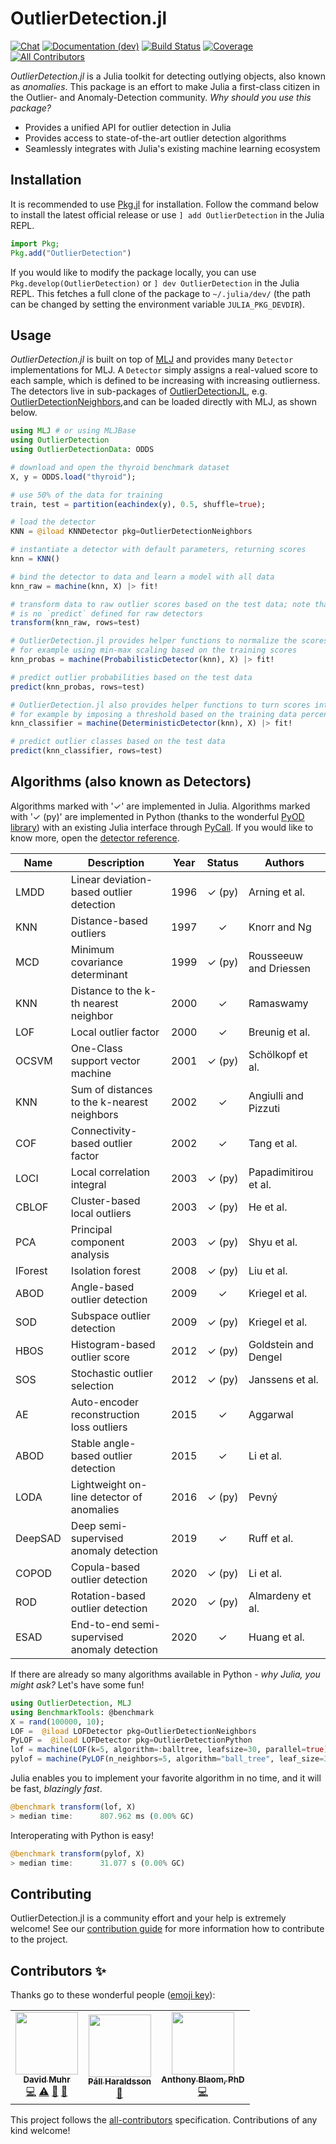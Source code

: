 # OutlierDetection.jl

[![Chat](https://img.shields.io/badge/slack-julialang/outlierdetection-blue.svg?logo=slack)](https://julialang.slack.com/archives/C02EXTD7WGG)
[![Documentation (dev)](https://img.shields.io/badge/docs-dev-blue.svg)](https://OutlierDetectionJL.github.io/OutlierDetection.jl/dev)
[![Build Status](https://github.com/OutlierDetectionJL/OutlierDetection.jl/workflows/CI/badge.svg)](https://github.com/OutlierDetectionJL/OutlierDetection.jl/actions)
[![Coverage](https://codecov.io/gh/OutlierDetectionJL/OutlierDetection.jl/branch/master/graph/badge.svg)](https://codecov.io/gh/OutlierDetectionJL/OutlierDetection.jl) <!-- ALL-CONTRIBUTORS-BADGE:START - Do not remove or modify this section --> <a href="#contributors-"> <img src="https://img.shields.io/badge/all_contributors-3-orange.svg?style=flat-square" alt="All Contributors"> </a> <!-- ALL-CONTRIBUTORS-BADGE:END -->

*OutlierDetection.jl* is a Julia toolkit for detecting outlying objects, also known as *anomalies*. This package is an effort to make Julia a first-class citizen in the Outlier- and Anomaly-Detection community. *Why should you use this package?*

- Provides a unified API for outlier detection in Julia
- Provides access to state-of-the-art outlier detection algorithms
- Seamlessly integrates with Julia's existing machine learning ecosystem

## Installation

It is recommended to use [Pkg.jl](https://julialang.github.io/Pkg.jl) for installation. Follow the command below to install the latest official release or use `] add OutlierDetection` in the Julia REPL.

```julia
import Pkg;
Pkg.add("OutlierDetection")
```

If you would like to modify the package locally, you can use `Pkg.develop(OutlierDetection)` or `] dev OutlierDetection` in the Julia REPL. This fetches a full clone of the package to `~/.julia/dev/` (the path can be changed by setting the environment variable `JULIA_PKG_DEVDIR`).

## Usage

 *OutlierDetection.jl* is built on top of [MLJ](https://github.com/alan-turing-institute/MLJ.jl) and provides many `Detector` implementations for MLJ. A `Detector` simply assigns a real-valued score to each sample, which is defined to be increasing with increasing outlierness. The detectors live in sub-packages of [OutlierDetectionJL](https://github.com/OutlierDetectionJL/), e.g. [OutlierDetectionNeighbors](https://github.com/OutlierDetectionJL/OutlierDetectionNeighbors.jl),and can be loaded directly with MLJ, as shown below.

```julia
using MLJ # or using MLJBase
using OutlierDetection
using OutlierDetectionData: ODDS

# download and open the thyroid benchmark dataset
X, y = ODDS.load("thyroid");

# use 50% of the data for training
train, test = partition(eachindex(y), 0.5, shuffle=true);

# load the detector
KNN = @iload KNNDetector pkg=OutlierDetectionNeighbors

# instantiate a detector with default parameters, returning scores
knn = KNN()

# bind the detector to data and learn a model with all data
knn_raw = machine(knn, X) |> fit!

# transform data to raw outlier scores based on the test data; note that there
# is no `predict` defined for raw detectors
transform(knn_raw, rows=test)

# OutlierDetection.jl provides helper functions to normalize the scores,
# for example using min-max scaling based on the training scores
knn_probas = machine(ProbabilisticDetector(knn), X) |> fit!

# predict outlier probabilities based on the test data
predict(knn_probas, rows=test)

# OutlierDetection.jl also provides helper functions to turn scores into classes,
# for example by imposing a threshold based on the training data percentiles
knn_classifier = machine(DeterministicDetector(knn), X) |> fit!

# predict outlier classes based on the test data
predict(knn_classifier, rows=test)
```

## Algorithms (also known as Detectors)

Algorithms marked with '✓' are implemented in Julia. Algorithms marked with '✓ (py)' are implemented in Python (thanks to the wonderful [PyOD library](https://github.com/yzhao062/pyod)) with an existing Julia interface through [PyCall](https://github.com/JuliaPy/PyCall.jl). If you would like to know more, open the [detector reference](https://OutlierDetectionJL.github.io/OutlierDetection.jl/dev/API/detectors/).

| Name    | Description                                  | Year  | Status | Authors                |
| ------- | -------------------------------------------- | :---: | :----: | ---------------------- |
| LMDD    | Linear deviation-based outlier detection     | 1996  | ✓ (py) | Arning et al.          |
| KNN     | Distance-based outliers                      | 1997  |   ✓    | Knorr and Ng           |
| MCD     | Minimum covariance determinant               | 1999  | ✓ (py) | Rousseeuw and Driessen |
| KNN     | Distance to the k-th nearest neighbor        | 2000  |   ✓    | Ramaswamy              |
| LOF     | Local outlier factor                         | 2000  |   ✓    | Breunig et al.         |
| OCSVM   | One-Class support vector machine             | 2001  | ✓ (py) | Schölkopf et al.       |
| KNN     | Sum of distances to the k-nearest neighbors  | 2002  |   ✓    | Angiulli and Pizzuti   |
| COF     | Connectivity-based outlier factor            | 2002  |   ✓    | Tang et al.            |
| LOCI    | Local correlation integral                   | 2003  | ✓ (py) | Papadimitirou et al.   |
| CBLOF   | Cluster-based local outliers                 | 2003  | ✓ (py) | He et al.              |
| PCA     | Principal component analysis                 | 2003  | ✓ (py) | Shyu et al.            |
| IForest | Isolation forest                             | 2008  | ✓ (py) | Liu et al.             |
| ABOD    | Angle-based outlier detection                | 2009  |   ✓    | Kriegel et al.         |
| SOD     | Subspace outlier detection                   | 2009  | ✓ (py) | Kriegel et al.         |
| HBOS    | Histogram-based outlier score                | 2012  | ✓ (py) | Goldstein and Dengel   |
| SOS     | Stochastic outlier selection                 | 2012  | ✓ (py) | Janssens et al.        |
| AE      | Auto-encoder reconstruction loss outliers    | 2015  |   ✓    | Aggarwal               |
| ABOD    | Stable angle-based outlier detection         | 2015  |   ✓    | Li et al.              |
| LODA    | Lightweight on-line detector of anomalies    | 2016  | ✓ (py) | Pevný                  |
| DeepSAD | Deep semi-supervised anomaly detection       | 2019  |   ✓    | Ruff et al.            |
| COPOD   | Copula-based outlier detection               | 2020  | ✓ (py) | Li et al.              |
| ROD     | Rotation-based outlier detection             | 2020  | ✓ (py) | Almardeny et al.       |
| ESAD    | End-to-end semi-supervised anomaly detection | 2020  |   ✓    | Huang et al.           |

If there are already so many algorithms available in Python - *why Julia, you might ask?* Let's have some fun!

```julia
using OutlierDetection, MLJ
using BenchmarkTools: @benchmark
X = rand(100000, 10);
LOF =  @iload LOFDetector pkg=OutlierDetectionNeighbors
PyLOF =  @iload LOFDetector pkg=OutlierDetectionPython
lof = machine(LOF(k=5, algorithm=:balltree, leafsize=30, parallel=true), X) |> fit!
pylof = machine(PyLOF(n_neighbors=5, algorithm="ball_tree", leaf_size=30, n_jobs=-1), X) |> fit!
```

Julia enables you to implement your favorite algorithm in no time, and it will be fast, *blazingly fast*.

```julia
@benchmark transform(lof, X)
> median time:      807.962 ms (0.00% GC)
```

Interoperating with Python is easy!

```julia
@benchmark transform(pylof, X)
> median time:      31.077 s (0.00% GC)
```

## Contributing

OutlierDetection.jl is a community effort and your help is extremely welcome! See our [contribution guide](https://OutlierDetectionJL.github.io/OutlierDetection.jl/dev/getting-started/contributing/) for more information how to contribute to the project.

## Contributors ✨

Thanks go to these wonderful people ([emoji key](https://allcontributors.org/docs/en/emoji-key)):

<!-- ALL-CONTRIBUTORS-LIST:START - Do not remove or modify this section -->
<!-- prettier-ignore-start -->
<!-- markdownlint-disable -->
<table>
  <tr>
    <td align="center"><a href="http://fastpaced.com"><img src="https://avatars.githubusercontent.com/u/1233304?v=4?s=100" width="100px;" alt=""/><br /><sub><b>David Muhr</b></sub></a><br /><a href="https://github.com/OutlierDetectionJL/OutlierDetection.jl/commits?author=davnn" title="Code">💻</a> <a href="https://github.com/OutlierDetectionJL/OutlierDetection.jl/commits?author=davnn" title="Tests">⚠️</a> <a href="https://github.com/OutlierDetectionJL/OutlierDetection.jl/commits?author=davnn" title="Documentation">📖</a> <a href="#maintenance-davnn" title="Maintenance">🚧</a></td>
    <td align="center"><a href="https://github.com/PallHaraldsson"><img src="https://avatars.githubusercontent.com/u/8005416?v=4?s=100" width="100px;" alt=""/><br /><sub><b>Páll Haraldsson</b></sub></a><br /><a href="https://github.com/OutlierDetectionJL/OutlierDetection.jl/commits?author=PallHaraldsson" title="Documentation">📖</a></td>
    <td align="center"><a href="http://ablaom.github.io"><img src="https://avatars.githubusercontent.com/u/30517088?v=4?s=100" width="100px;" alt=""/><br /><sub><b>Anthony Blaom, PhD</b></sub></a><br /><a href="https://github.com/OutlierDetectionJL/OutlierDetection.jl/commits?author=ablaom" title="Code">💻</a></td>
  </tr>
</table>

<!-- markdownlint-restore -->
<!-- prettier-ignore-end -->

<!-- ALL-CONTRIBUTORS-LIST:END -->

This project follows the [all-contributors](https://github.com/all-contributors/all-contributors) specification. Contributions of any kind welcome!
